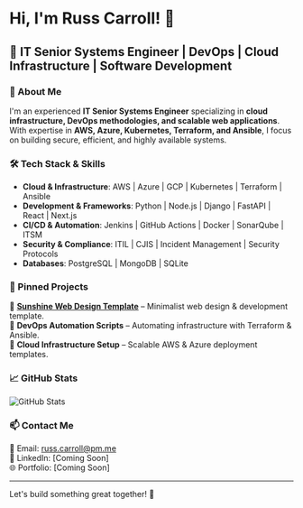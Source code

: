 # Hi, I'm Russ Carroll! 👋

## 🚀 IT Senior Systems Engineer | DevOps | Cloud Infrastructure | Software Development

### 🌟 About Me
I'm an experienced **IT Senior Systems Engineer** specializing in **cloud infrastructure, DevOps methodologies, and scalable web applications**. With expertise in **AWS, Azure, Kubernetes, Terraform, and Ansible**, I focus on building secure, efficient, and highly available systems.

### 🛠️ Tech Stack & Skills
- **Cloud & Infrastructure**: AWS | Azure | GCP | Kubernetes | Terraform | Ansible
- **Development & Frameworks**: Python | Node.js | Django | FastAPI | React | Next.js
- **CI/CD & Automation**: Jenkins | GitHub Actions | Docker | SonarQube | ITSM
- **Security & Compliance**: ITIL | CJIS | Incident Management | Security Protocols
- **Databases**: PostgreSQL | MongoDB | SQLite

### 📌 Pinned Projects
🔹 [**Sunshine Web Design Template**](https://github.com/SoWrongImRight) – Minimalist web design & development template.  
🔹 **DevOps Automation Scripts** – Automating infrastructure with Terraform & Ansible.  
🔹 **Cloud Infrastructure Setup** – Scalable AWS & Azure deployment templates.

### 📈 GitHub Stats
![GitHub Stats](https://github-readme-stats.vercel.app/api?username=SoWrongImRight&show_icons=true&theme=tokyonight)

### 📫 Contact Me
📧 Email: [russ.carroll@pm.me](mailto:russ.carroll@pm.me)  
💼 LinkedIn: [Coming Soon]  
🌐 Portfolio: [Coming Soon]

---
Let's build something great together! 🚀
